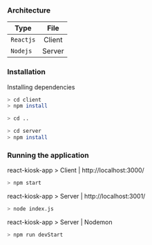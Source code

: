 ### Architecture
| Type   | File           | 
| ------------- |:-------------:
| `Reactjs`     | Client | 
| `Nodejs`     | Server      |  


### Installation
Installing dependencies 
```sh
> cd client
> npm install
```
```sh
> cd ..
```
```sh
> cd server
> npm install
```

### Running the application
react-kiosk-app > Client | http://localhost:3000/
```sh
> npm start
```

react-kiosk-app > Server | http://localhost:3001/
```sh
> node index.js
```

react-kiosk-app > Server | Nodemon 
```sh
> npm run devStart
```
